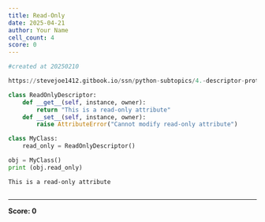 ```yaml
---
title: Read-Only
date: 2025-04-21
author: Your Name
cell_count: 4
score: 0
---
```


```python
#created at 20250210
```


```python
https://stevejoe1412.gitbook.io/ssn/python-subtopics/4.-descriptor-protocols
```


```python
class ReadOnlyDescriptor:
    def __get__(self, instance, owner):
        return "This is a read-only attribute"
    def __set__(self, instance, owner):
        raise AttributeError("Cannot modify read-only attribute")

class MyClass:
    read_only = ReadOnlyDescriptor()

obj = MyClass()
print (obj.read_only)
```

    This is a read-only attribute



```python

```


---
**Score: 0**